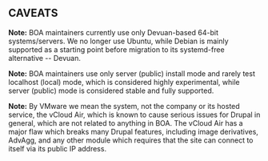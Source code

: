 ## CAVEATS

**Note:** BOA maintainers currently use only Devuan-based 64-bit systems/servers.
We no longer use Ubuntu, while Debian is mainly supported as a starting point before migration to its systemd-free alternative -- Devuan.

**Note:** BOA maintainers use only server (public) install mode and rarely test localhost (local) mode, which is considered highly experimental, while server (public) mode is considered stable and fully supported.

**Note:** By VMware we mean the system, not the company or its hosted service, the vCloud Air, which is known to cause serious issues for Drupal in general, which are not related to anything in BOA. The vCloud Air has a major flaw which breaks many Drupal features, including image derivatives, AdvAgg, and any other module which requires that the site can connect to itself via its public IP address.
